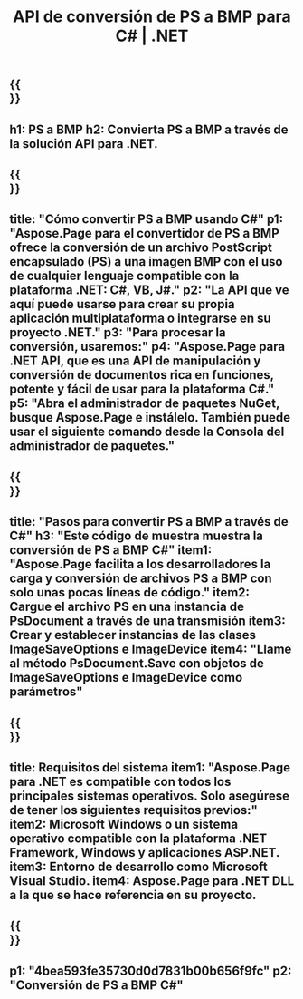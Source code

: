 ﻿---
translation: true
template: /_templates/_conversion-child-net.md
title: API de conversión de PS a BMP para C# |  .NET
url: /net/conversion/ps-to-bmp/
description: Código de muestra para la conversión de PS a BMP C#. Utilice el código de ejemplo de API para la conversión de archivos PS por lotes a BMP dentro de VB.NET, Asp.NET o cualquier aplicación basada en .NET.
informat: PS
outformat: BMP
otherformats: XPS EPS
---

{{<section banner>}}
---
h1: PS a BMP
h2: Convierta PS a BMP a través de la solución API para .NET.
---

{{<section overview>}}
---
title: "Cómo convertir PS a BMP usando C#"
p1: "Aspose.Page para el convertidor de PS a BMP ofrece la conversión de un archivo PostScript encapsulado (PS) a una imagen BMP con el uso de cualquier lenguaje compatible con la plataforma .NET: C#, VB, J#."
p2: "La API que ve aquí puede usarse para crear su propia aplicación multiplataforma o integrarse en su proyecto .NET."
p3: "Para procesar la conversión, usaremos:"
p4: "Aspose.Page para .NET API, que es una API de manipulación y conversión de documentos rica en funciones, potente y fácil de usar para la plataforma C#."
p5: "Abra el administrador de paquetes NuGet, busque Aspose.Page e instálelo. También puede usar el siguiente comando desde la Consola del administrador de paquetes."
---

{{<section feature1>}}
---
title: "Pasos para convertir PS a BMP a través de C#"
h3: "Este código de muestra muestra la conversión de PS a BMP C#"
item1: "Aspose.Page facilita a los desarrolladores la carga y conversión de archivos PS a BMP con solo unas pocas líneas de código."
item2: Cargue el archivo PS en una instancia de PsDocument a través de una transmisión
item3: Crear y establecer instancias de las clases ImageSaveOptions e ImageDevice
item4: "Llame al método PsDocument.Save con objetos de ImageSaveOptions e ImageDevice como parámetros"
---

{{<section feature2>}}
---
title: Requisitos del sistema
item1: "Aspose.Page para .NET es compatible con todos los principales sistemas operativos. Solo asegúrese de tener los siguientes requisitos previos:"
item2: Microsoft Windows o un sistema operativo compatible con la plataforma .NET Framework, Windows y aplicaciones ASP.NET.
item3: Entorno de desarrollo como Microsoft Visual Studio.
item4: Aspose.Page para .NET DLL a la que se hace referencia en su proyecto.
---

{{<section gist>}}
---
p1: "4bea593fe35730d0d7831b00b656f9fc"
p2: "Conversión de PS a BMP C#"
---

